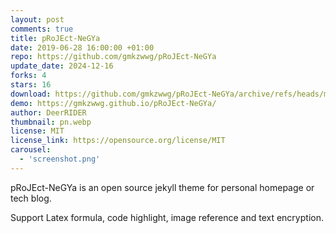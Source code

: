 ```yaml
---
layout: post
comments: true
title: pRoJEct-NeGYa
date: 2019-06-28 16:00:00 +01:00
repo: https://github.com/gmkzwwg/pRoJEct-NeGYa
update_date: 2024-12-16
forks: 4
stars: 16
download: https://github.com/gmkzwwg/pRoJEct-NeGYa/archive/refs/heads/main.zip
demo: https://gmkzwwg.github.io/pRoJEct-NeGYa/
author: DeerRIDER
thumbnail: pn.webp
license: MIT
license_link: https://opensource.org/license/MIT
carousel:
  - 'screenshot.png'
---
```


pRoJEct-NeGYa is an open source jekyll theme for personal homepage or tech blog.

Support Latex formula, code highlight, image reference and text encryption.
